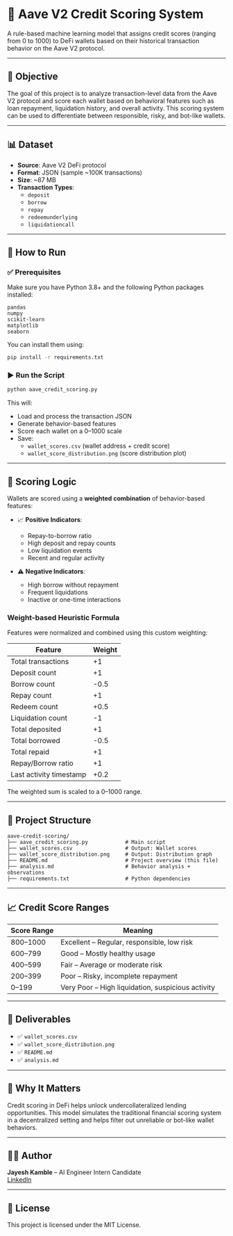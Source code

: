 # 🏦 Aave V2 Credit Scoring System

A rule-based machine learning model that assigns credit scores (ranging from 0 to 1000) to DeFi wallets based on their historical transaction behavior on the Aave V2 protocol.

---

## 🎯 Objective

The goal of this project is to analyze transaction-level data from the Aave V2 protocol and score each wallet based on behavioral features such as loan repayment, liquidation history, and overall activity. This scoring system can be used to differentiate between responsible, risky, and bot-like wallets.

---

## 📊 Dataset

- **Source**: Aave V2 DeFi protocol
- **Format**: JSON (sample ~100K transactions)
- **Size**: ~87 MB
- **Transaction Types**:
  - `deposit`
  - `borrow`
  - `repay`
  - `redeemunderlying`
  - `liquidationcall`

---

## 🚀 How to Run

### ✅ Prerequisites

Make sure you have Python 3.8+ and the following Python packages installed:

```
pandas
numpy
scikit-learn
matplotlib
seaborn
```

You can install them using:

```bash
pip install -r requirements.txt
```

### ▶️ Run the Script

```bash
python aave_credit_scoring.py
```

This will:
- Load and process the transaction JSON
- Generate behavior-based features
- Score each wallet on a 0–1000 scale
- Save:
  - `wallet_scores.csv` (wallet address + credit score)
  - `wallet_score_distribution.png` (score distribution plot)

---

## 🧠 Scoring Logic

Wallets are scored using a **weighted combination** of behavior-based features:

- 📈 **Positive Indicators**:
  - Repay-to-borrow ratio
  - High deposit and repay counts
  - Low liquidation events
  - Recent and regular activity

- ⚠️ **Negative Indicators**:
  - High borrow without repayment
  - Frequent liquidations
  - Inactive or one-time interactions

### Weight-based Heuristic Formula
Features were normalized and combined using this custom weighting:

| Feature | Weight |
|---------|--------|
| Total transactions | +1 |
| Deposit count | +1 |
| Borrow count | -0.5 |
| Repay count | +1 |
| Redeem count | +0.5 |
| Liquidation count | -1 |
| Total deposited | +1 |
| Total borrowed | -0.5 |
| Total repaid | +1 |
| Repay/Borrow ratio | +1 |
| Last activity timestamp | +0.2 |

The weighted sum is scaled to a 0–1000 range.

---

## 📂 Project Structure

```
aave-credit-scoring/
├── aave_credit_scoring.py            # Main script
├── wallet_scores.csv                 # Output: Wallet scores
├── wallet_score_distribution.png     # Output: Distribution graph
├── README.md                         # Project overview (this file)
├── analysis.md                       # Behavior analysis + observations
├── requirements.txt                  # Python dependencies
```

---

## 📈 Credit Score Ranges

| Score Range | Meaning |
|-------------|---------|
| 800–1000    | Excellent – Regular, responsible, low risk |
| 600–799     | Good – Mostly healthy usage |
| 400–599     | Fair – Average or moderate risk |
| 200–399     | Poor – Risky, incomplete repayment |
| 0–199       | Very Poor – High liquidation, suspicious activity |

---

## 📄 Deliverables

- ✅ `wallet_scores.csv`
- ✅ `wallet_score_distribution.png`
- ✅ `README.md`
- ✅ `analysis.md`

---

## 🧠 Why It Matters

Credit scoring in DeFi helps unlock undercollateralized lending opportunities. This model simulates the traditional financial scoring system in a decentralized setting and helps filter out unreliable or bot-like wallet behaviors.

---

## 👨‍💻 Author

**Jayesh Kamble** – AI Engineer Intern Candidate  
[LinkedIn]([https://linkedin.com/](https://www.linkedin.com/in/jayesh-kamble-/)) 

---

## 📄 License

This project is licensed under the MIT License.


